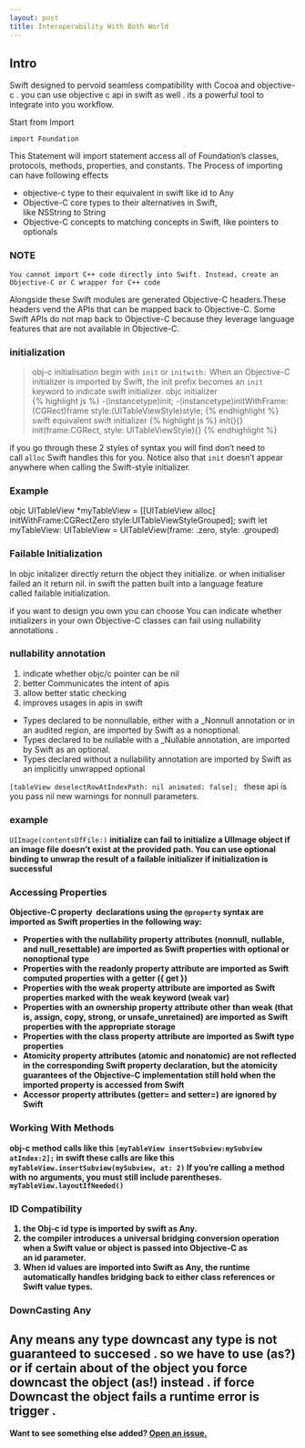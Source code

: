 ```yaml
---
layout: post
title: Interoperability With Both World
---
```


## Intro

Swift designed  to pervoid seamless compatibility with  Cocoa and objective-c . you can use objective c api in swift as well . its a powerful tool to integrate into you workflow.

Start from Import 

`import Foundation`

This Statement will import statement access all of Foundation’s classes, protocols, methods, properties, and constants. The Process of importing can have following effects
* objective-c type to their equivalent in swift like id to Any
* Objective-C core types to their alternatives in Swift, like NSString to String
* Objective-C concepts to matching concepts in Swift, like pointers to optionals

### NOTE

`You cannot import C++ code directly into Swift. Instead, create an Objective-C or C wrapper for C++ code`

Alongside these Swift modules are generated Objective-C headers.These headers vend the APIs that can be mapped back to Objective-C. Some Swift APIs do not map back to Objective-C because they leverage language features that are not available in Objective-C.

### initialization

>obj-c initialisation begin with `init` or `initwith:` When an Objective-C initializer is imported by Swift, the init prefix becomes an `init`  keyword to indicate swift initializer.
objc  initializer  
{% highlight js %}
-(instancetype)init;
-(instancetype)initWithFrame:(CGRect)frame style:(UITableViewStyle)style;
{% endhighlight %}
swift equivalent swift initializer 
{% highlight js %}
init(){}
init(frame:CGRect, style: UITableViewStyle){}
{% endhighlight %}

if you go through these 2 styles of syntax you will find don’t need to call `alloc` Swift handles this for you. Notice also that `init` doesn’t appear anywhere when calling the Swift-style initializer.
### Example 
objc
UITableView *myTableView = [[UITableView alloc] initWithFrame:CGRectZero style:UITableViewStyleGrouped];
swift
let myTableView: UITableView = UITableView(frame: .zero, style: .grouped)

### Failable Initialization
In objc initalizer directly return the object they initialize. or when initialiser failed an it return nil. in swift the patten  built into a language feature called failable initialization.

if you want to design you own you can choose You can indicate whether initializers in your own Objective-C classes can fail using nullability annotations . 

### nullability annotation
1. indicate whether objc/c pointer can be nil
2. better Communicates the intent of apis 
3. allow better static checking 
4. improves usages in apis in swift


* Types declared to be nonnullable, either with a _Nonnull annotation or in an audited region, are imported by Swift as a nonoptional.
* Types declared to be nullable with a _Nullable annotation, are imported by Swift as an optional.
* Types declared without a nullability annotation are imported by Swift as an implicitly unwrapped optional

`[tableView deselectRowAtIndexPath: nil animated: false]; ` these api is you pass nil new warnings for nonnull parameters.


### example
`UIImage(contentsOfFile:)` <strong>initialize can fail to initialize a UIImage object if an image file doesn’t exist at the provided path. You can use optional binding to unwrap the result of a failable initializer if initialization is successful <strong>

### Accessing Properties

Objective-C property  declarations using the `@property` syntax are imported as Swift properties in the following way:
* Properties with the nullability property attributes (nonnull, nullable, and null_resettable) are imported as Swift properties with optional or nonoptional type
* Properties with the readonly property attribute are imported as Swift computed properties with a getter ({ get })
* Properties with the weak property attribute are imported as Swift properties marked with the weak keyword (weak var)
* Properties with an ownership property attribute other than weak (that is, assign, copy, strong, or unsafe_unretained) are imported as Swift properties with the appropriate storage
* Properties with the class property attribute are imported as Swift type properties
* Atomicity property attributes (atomic and nonatomic) are not reflected in the corresponding Swift property declaration, but the atomicity guarantees of the Objective-C implementation still hold when the imported property is accessed from Swift
* Accessor property attributes (getter= and setter=) are ignored by Swift
### Working With Methods
obj-c method calls like this 
`[myTableView insertSubview:mySubview atIndex:2];`
in swift these calls are like this 
`myTableView.insertSubview(mySubview, at: 2)`
If you’re calling a method with no arguments, you must still include parentheses.
`myTableView.layoutIfNeeded()`

### ID Compatibility
1. the Obj-c id type is imported by swift as Any.
2. the compiler introduces a universal bridging conversion operation when a Swift value or object is passed into Objective-C as an id parameter.
3. When id values are imported into Swift as Any, the runtime automatically handles bridging back to either class references or Swift value types.



### DownCasting Any
Any means any type downcast any type is not guaranteed to succesed . so we have to use (as?) or if certain about of the object you force downcast the object (as!) instead . if force Downcast the object fails a runtime error is trigger .
-----

Want to see something else added? <a href="https://github.com/TheCodeTalker/TheCodeTalker.github.io/issues/new">Open an issue.</a>
